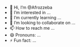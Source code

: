 - 👋 Hi, I’m @Afrozzeba
- 👀 I’m interested in ...
- 🌱 I’m currently learning ...
- 💞️ I’m looking to collaborate on ...
- 📫 How to reach me ...
- 😄 Pronouns: ...
- ⚡ Fun fact: ...

<!---
Afrozzeba/Afrozzeba is a ✨ special ✨ repository because its `README.md` (this file) appears on your GitHub profile.
You can click the Preview link to take a look at your changes.
--->
